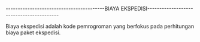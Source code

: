 -----------------------------------------BIAYA EKSPEDISI-----------------------------------------

  Biaya ekspedisi adalah kode pemrogroman yang berfokus pada perhitungan biaya paket ekspedisi.
